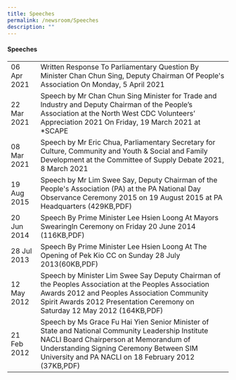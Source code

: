 ```yaml
---
title: Speeches
permalink: /newsroom/Speeches
description: ""
---
```

#### Speeches



|  | | 
| -------- | -------- | 
| 06 Apr 2021     |  Written Response To Parliamentary Question By Minister Chan Chun Sing, Deputy Chairman Of People's Association On Monday, 5 April 2021[](/files/NewsRoom/written-response-to-parliamentary-question-by-minister-chan-chun-sing.pdf)    | 
| 22 Mar 2021     | Speech by Mr Chan Chun Sing Minister for Trade and Industry and Deputy Chairman of the People’s Association at the North West CDC Volunteers’ Appreciation 2021 On Friday, 19 March 2021 at *SCAPE    | 
| 08 Mar 2021     | Speech by Mr Eric Chua, Parliamentary Secretary for Culture, Community and Youth & Social and Family Development at the Committee of Supply Debate 2021, 8 March 2021     | 
| 19 Aug 2015    | Speech by Mr Lim Swee Say, Deputy Chairman of the People's Association (PA) at the PA National Day Observance Ceremony 2015 on 19 August 2015 at PA Headquarters (429KB,PDF)| 
| 20 Jun 2014 | Speech By Prime Minister Lee Hsien Loong At Mayors SwearingIn Ceremony on Friday 20 June 2014 (116KB,PDF)     | 
| 28 Jul 2013|  Speech By Prime Minister Lee Hsien Loong At The Opening of Pek Kio CC on Sunday 28 July 2013(60KB,PDF)| 
| 12 May 2012    | Speech by Minister Lim Swee Say Deputy Chairman of the Peoples Association at the Peoples Association Awards 2012 and Peoples Association Community Spirit Awards 2012 Presentation Ceremony on Saturday 12 May 2012 (164KB,PDF)| 
| 21 Feb 2012 | Speech by Ms Grace Fu Hai Yien Senior Minister of State and National Community Leadership Institute NACLI Board Chairperson at Memorandum of Understanding Signing Ceremony Between SIM University and PA NACLI on 18 February 2012 (37KB,PDF)    |